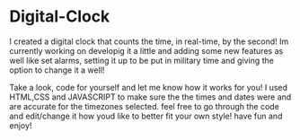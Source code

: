 # Digital-Clock
I created a digital clock that counts the time, in real-time, by the second! Im currently working on developig it a little and adding some new features as well like set alarms, setting it up to be put in military time and giving the option to change it a well!

Take a look, code for yourself and let me know how it works for you! I used HTML,CSS and JAVASCRIPT to make sure the the times and dates were 
and are accurate for the timezones selected. feel free to go through the code and edit/change it how youd like to better fit your own style! have fun and enjoy!

